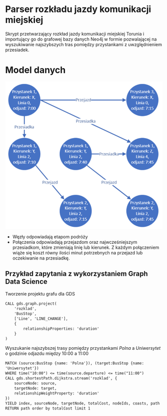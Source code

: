 # Parser rozkładu jazdy komunikacji miejskiej

 Skrypt przetwarzający rozkład jazdy komunikacji miejskiej Torunia i importujący go do grafowej bazy danych Neo4j w formie pozwalającej na wyszukiwanie najszybszych tras pomiędzy przystankami z uwzględnieniem przesiadek.

# Model danych
![Model danych rozkladu jazdy](data_model.png)
* Węzły odpowiadają etapom podróży
* Połączenia odpowiadają przejazdom oraz najwcześniejszym przesiadkom, które zmieniają linię lub kierunek. Z każdym połączeniem wiąże się koszt równy ilości minut potrzebnych na przejazd lub oczekiwanie na przesiadkę.

## Przykład zapytania z wykorzystaniem Graph Data Science

Tworzenie projektu grafu dla GDS
```
CALL gds.graph.project(
    'rozklad',
    'BusStop',
    ['Line', 'LINE_CHANGE'],
    {
        relationshipProperties: 'duration'
    }
)
```

Wyszukanie najszybszej trasy pomiędzy przystankami *Polna* a *Uniwersytet* o godzinie odjazdu między 10:00 a 11:00
```
MATCH (source:BusStop {name: 'Polna'}), (target:BusStop {name: 'Uniwersytet'})
WHERE time("10:00") <= time(source.departure) <= time("11:00")
CALL gds.shortestPath.dijkstra.stream('rozklad', {
    sourceNode: source,
    targetNode: target,
    relationshipWeightProperty: 'duration'
})
YIELD index, sourceNode, targetNode, totalCost, nodeIds, coasts, path
RETURN path order by totalCost limit 1
```
